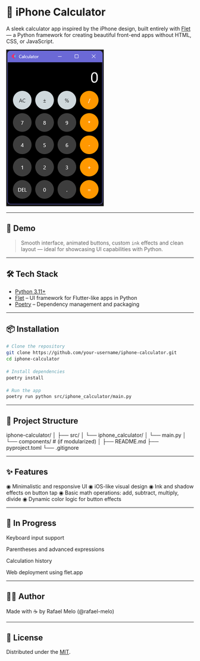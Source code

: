 # 📱 iPhone Calculator

A sleek calculator app inspired by the iPhone design, built entirely with [Flet](https://flet.dev) — a Python framework for creating beautiful front-end apps without HTML, CSS, or JavaScript.

![Preview](./screenshot.png)

---

## 🚀 Demo

> Smooth interface, animated buttons, custom `ink` effects and clean layout — ideal for showcasing UI capabilities with Python.

---

## 🛠️ Tech Stack

- [Python 3.11+](https://www.python.org)
- [Flet](https://flet.dev) – UI framework for Flutter-like apps in Python
- [Poetry](https://python-poetry.org) – Dependency management and packaging

---

## 📦 Installation

```bash
# Clone the repository
git clone https://github.com/your-username/iphone-calculator.git
cd iphone-calculator

# Install dependencies
poetry install

# Run the app
poetry run python src/iphone_calculator/main.py
```
---

## 📁 Project Structure

iphone-calculator/
│
├── src/
│   └── iphone_calculator/
│       └── main.py
│       └── components/         # (if modularized)
│
├── README.md
├── pyproject.toml
└── .gitignore

---

## ✨ Features

◉ Minimalistic and responsive UI
◉ iOS-like visual design
◉ Ink and shadow effects on button tap
◉ Basic math operations: add, subtract, multiply, divide
◉ Dynamic color logic for button effects

---

## 🧪 In Progress
 Keyboard input support

 Parentheses and advanced expressions

 Calculation history

 Web deployment using flet.app

 ---

## 👨‍💻 Author

Made with ☕ by Rafael Melo (@rafael-melo)

---

## 📄 License

Distributed under the [MIT](LICENSE).